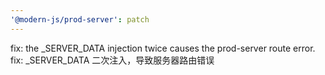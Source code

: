 ```yaml
---
'@modern-js/prod-server': patch
---
```


fix: the \_SERVER_DATA injection twice causes the prod-server route error.
fix: \_SERVER_DATA 二次注入，导致服务器路由错误
